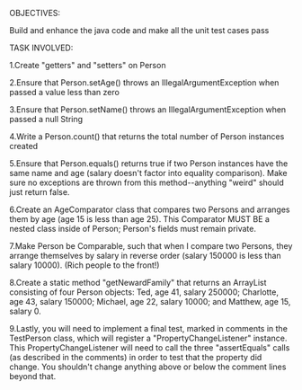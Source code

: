 OBJECTIVES:

Build and enhance the java code and make all the unit test cases pass

TASK INVOLVED:

1.Create "getters" and "setters" on Person

2.Ensure that Person.setAge() throws an IllegalArgumentException when passed a value less than zero

3.Ensure that Person.setName() throws an IllegalArgumentException when passed a null String

4.Write a Person.count() that returns the total number of Person instances created

5.Ensure that Person.equals() returns true if two Person instances have the same name and age (salary doesn't factor into equality comparison). Make sure no exceptions are thrown from this method--anything "weird" should just return false.

6.Create an AgeComparator class that compares two Persons and arranges them by age (age 15 is less than age 25). This Comparator MUST BE a nested class inside of Person; Person's fields must remain private.

7.Make Person be Comparable, such that when I compare two Persons, they arrange themselves by salary in reverse order (salary 150000 is less than salary 10000). (Rich people to the front!)

8.Create a static method "getNewardFamily" that returns an ArrayList<Person> consisting of four Person objects: Ted, age 41, salary 250000; Charlotte, age 43, salary 150000; Michael, age 22, salary 10000; and Matthew, age 15, salary 0.

9.Lastly, you will need to implement a final test, marked in comments in the TestPerson class, which will register a "PropertyChangeListener" instance. This PropertyChangeListener will need to call the three "assertEquals" calls (as described in the comments) in order to test that the property did change. You shouldn't change anything above or below the comment lines beyond that.
